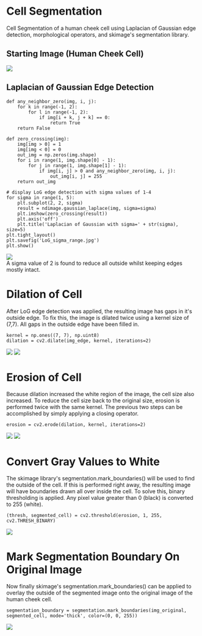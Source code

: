 # Cell Segmentation
Cell Segmentation of a human cheek cell using Laplacian of Gaussian edge detection, morphological operators, and skimage's segmentation library.
## Starting Image (Human Cheek Cell)
![](images/human_cheek.jpg)<br>
## Laplacian of Gaussian Edge Detection
```
def any_neighbor_zero(img, i, j):
    for k in range(-1, 2):
        for l in range(-1, 2):
            if img[i + k, j + k] == 0:
                return True
    return False

def zero_crossing(img):
    img[img > 0] = 1
    img[img < 0] = 0
    out_img = np.zeros(img.shape)
    for i in range(1, img.shape[0] - 1):
        for j in range(1, img.shape[1] - 1):
            if img[i, j] > 0 and any_neighbor_zero(img, i, j):
                out_img[i, j] = 255
    return out_img
    
# display LoG edge detection with sigma values of 1-4
for sigma in range(1, 5):
    plt.subplot(2, 2, sigma)
    result = ndimage.gaussian_laplace(img, sigma=sigma)
    plt.imshow(zero_crossing(result))
    plt.axis('off')
    plt.title('Laplacian of Gaussian with sigma=' + str(sigma), size=5)
plt.tight_layout()
plt.savefig('LoG_sigma_range.jpg')
plt.show()
```
![](images/LoG_sigma_range.jpg)<br>
A sigma value of 2 is found to reduce all outside whilst keeping edges mostly intact.
# Dilation of Cell
After LoG edge detection was applied, the resulting image has gaps in it's outside edge. To fix this, the image is dilated twice using a kernel size of (7,7). All gaps in the outside edge have been filled in.
```
kernel = np.ones((7, 7), np.uint8)
dilation = cv2.dilate(img_edge, kernel, iterations=2)
```
![](images/LoG_sigma2.jpg)
![](images/dilated_cell.jpg)<br>
# Erosion of Cell
Because dilation increased the white region of the image, the cell size also increased. To reduce the cell size back to the original size, erosion is performed twice with the same kernel. 
The previous two steps can be accomplished by simply applying a closing operator.
```
erosion = cv2.erode(dilation, kernel, iterations=2)
```
![](images/dilated_cell.jpg)
![](images/eroded_cell.jpg)<br>
# Convert Gray Values to White
The skimage library's segmentation.mark_boundaries() will be used to find the outside of the cell. If this is performed right away, the resulting image will have boundaries drawn all over inside the cell. To solve this, binary thresholding is applied. Any pixel value greater than 0 (black) is converted to 255 (white). 
```
(thresh, segmented_cell) = cv2.threshold(erosion, 1, 255, cv2.THRESH_BINARY)
```
![](images/segmented_cell.jpg)<br>
# Mark Segmentation Boundary On Original Image
Now finally skimage's segmentation.mark_boundaries() can be applied to overlay the outside of the segmented image onto the original image of the human cheek cell.
```
segmentation_boundary = segmentation.mark_boundaries(img_original, segmented_cell, mode='thick', color=(0, 0, 255))
```
![](images/seg_boundary_overlay.jpg)
